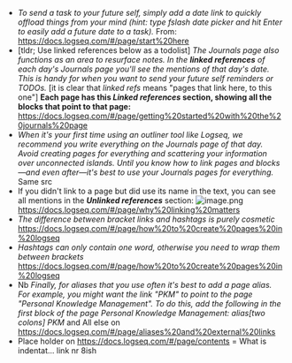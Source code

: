 - *To send a task to your future self, simply add a date link to quickly offload things from your mind (hint: type fslash date picker and hit Enter to easily add a future date to a task).* From: https://docs.logseq.com/#/page/start%20here
- [tldr; Use linked references below as a todolist] *The Journals page also functions as an area to resurface notes. In the* ***linked references*** *of each day's Journals page you'll see the mentions of that day's date. This is handy for when you want to send your future self reminders or TODOs.* [it is clear that *linked refs* means "pages that link here, to this one"] **Each page has this *Linked references* section, showing all the blocks that point to that page:** https://docs.logseq.com/#/page/getting%20started%20with%20the%20journals%20page
- *When it's your first time using an outliner tool like Logseq, we recommend you write everything on the Journals page of that day. Avoid creating pages for everything and scattering your information over unconnected islands. Until you know how to link pages and blocks—and even after—it's best to use your Journals pages for everything.* Same src
- If you didn't link to a page but did use its name in the text, you can see all mentions in the ***Unlinked references*** section: ![image.png](../assets/image_1697240745510_0.png) https://docs.logseq.com/#/page/why%20linking%20matters
- *The difference between bracket links and hashtags is purely cosmetic* https://docs.logseq.com/#/page/how%20to%20create%20pages%20in%20logseq
- *Hashtags can only contain one word, otherwise you need to wrap them between brackets* https://docs.logseq.com/#/page/how%20to%20create%20pages%20in%20logseq
- Nb *Finally, for aliases that you use often it's best to add a page alias. For example, you might want the link "PKM" to point to the page "Personal Knowledge Management". To do this, add the following in the first block of the page Personal Knowledge Management: alias[two colons] PKM* and All else on https://docs.logseq.com/#/page/aliases%20and%20external%20links
- Place holder on https://docs.logseq.com/#/page/contents = What is indentat... link nr 8ish